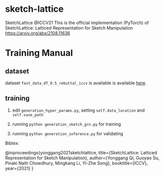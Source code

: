 # sketch-lattice

SketchLattice @ICCV21
This is the official implementation (PyTorch) of SketchLattice: Latticed Representation for Sketch Manipulation https://arxiv.org/abs/2108.11636

# Training Manual

## dataset

dataset `fast_data_dT_0.5_rebuttal_iccv` is available is available <a href="https://drive.google.com/file/d/1fAbDodKgpRYHBcKisvF-M8dxbaEaSclh/view?usp=sharing" target="_blank">here<a>.

## training 

1. edit `generation_hyper_params.py`, setting `self.data_location` and `self.save_path`

2. running `python generation_sketch_gcn.py` for training

3. running `python generation_inference.py` for validating
  
  
Bibtex: 

  @inproceedings{yonggang2021sketchlattice,
      title={SketchLattice: Latticed Representation for Sketch Manipulation},
      author={Yonggang Qi, Guoyao Su, Pinaki Nath Chowdhury, Mingkang Li, Yi-Zhe Song},
      booktitle={ICCV},
      year={2021}
  }
